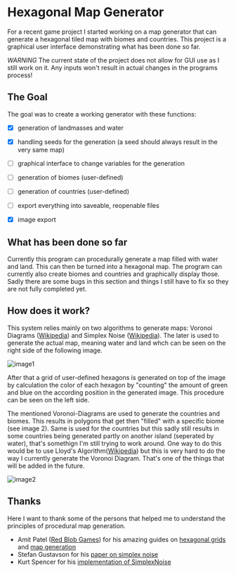 # Hexagonal Map Generator

For a recent game project I started working on a map generator that can generate a hexagonal tiled map with biomes and countries. This project is a graphical user interface demonstrating what has been done so far.

*WARNING* The current state of the project does not allow for GUI use as I still work on it. Any inputs won't result in actual changes in the programs process!

## The Goal

The goal was to create a working generator with these functions:

* [x] generation of landmasses and water
* [x] handling seeds for the generation (a seed should always result in the very same map)
* [ ] graphical interface to change variables for the generation
* [ ] generation of biomes (user-defined)
* [ ] generation of countries (user-defined)
* [ ] export everything into saveable, reopenable files
* [x] image export


## What has been done so far

Currently this program can procedurally generate a map filled with water and land. This can then be turned into a hexagonal map. The program can currently also create biomes and countries and graphically display those. Sadly there are some bugs in this section and things I still have to fix so they are not fully completed yet.

## How does it work?

This system relies mainly on two algorithms to generate maps: Voronoi Diagrams ([Wikipedia](https://en.wikipedia.org/wiki/Voronoi_diagram)) and Simplex Noise ([Wikipedia](https://en.wikipedia.org/wiki/Simplex_noise)). The later is used to generate the actual map, meaning water and land whch can be seen on the right side of the following image.

![image1](https://preview.ibb.co/c8DPDc/saved.png "image 1")

After that a grid of user-defined hexagons is generated on top of the image by calculation the color of each hexagon by "counting" the amount of green and blue on the according position in the generated image. This procedure can be seen on the left side.

The mentioned Voronoi-Diagrams are used to generate the countries and biomes. This results in polygons that get then "filled" with a specific biome (see image 2). Same is used for the countries but this sadly still results in some countries being generated partly on another island (seperated by water), that's somethign I'm still trying to work around. One way to do this would be to use Lloyd's Algorithm([Wikipedia](https://en.wikipedia.org/wiki/Lloyd%27s_algorithm)) but this is very hard to do the way I currently generate the Voronoi Diagram. That's one of the things that will be added in the future.

![image2](https://preview.ibb.co/k5k7zH/mitbiomes.png "image 2")

## Thanks

Here I want to thank some of the persons that helped me to understand the principles of procedural map generation.

* Amit Patel ([Red Blob Games](https://www.redblobgames.com/)) for his amazing guides on [hexagonal grids](https://www.redblobgames.com/grids/hexagons/) and [map generation](https://www.redblobgames.com/maps/terrain-from-noise/)
* Stefan Gustavson for his [paper on simplex noise](http://staffwww.itn.liu.se/~stegu/simplexnoise/simplexnoise.pdf)
* Kurt Spencer for his [implementation of SimplexNoise](https://gist.github.com/KdotJPG/b1270127455a94ac5d19)
